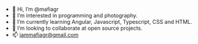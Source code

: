 - 👋 Hi, I’m @mafiagr
- 👀 I’m interested in programming and photography.
- 🌱 I’m currently learning Angular, Javascript, Typescript, CSS and HTML.
- 💞️ I’m looking to collaborate at open source projects.
- 📫 iammafiagr@gmail.com

<!---
mafiagr/mafiagr is a ✨ special ✨ repository because its `README.md` (this file) appears on your GitHub profile.
You can click the Preview link to take a look at your changes.
--->
